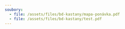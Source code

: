 ```yaml
---
soubory:
  - file: /assets/files/bd-kastany/mapa-ponávka.pdf
  - file: /assets/files/bd-kastany/test.pdf
---
```

